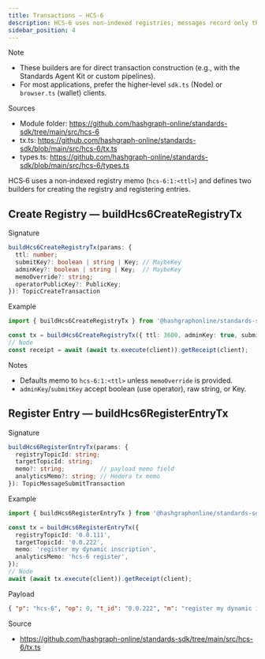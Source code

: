```yaml
---
title: Transactions — HCS‑6
description: HCS‑6 uses non‑indexed registries; messages record only the latest state.
sidebar_position: 4
---
```


Note
- These builders are for direct transaction construction (e.g., with the Standards Agent Kit or custom pipelines).
- For most applications, prefer the higher‑level `sdk.ts` (Node) or `browser.ts` (wallet) clients.

Sources
- Module folder: https://github.com/hashgraph-online/standards-sdk/tree/main/src/hcs-6
- tx.ts: https://github.com/hashgraph-online/standards-sdk/blob/main/src/hcs-6/tx.ts
- types.ts: https://github.com/hashgraph-online/standards-sdk/blob/main/src/hcs-6/types.ts

HCS‑6 uses a non‑indexed registry memo (`hcs-6:1:<ttl>`) and defines two builders for creating the registry and registering entries.

## Create Registry — buildHcs6CreateRegistryTx

Signature

```ts
buildHcs6CreateRegistryTx(params: {
  ttl: number;
  submitKey?: boolean | string | Key; // MaybeKey
  adminKey?: boolean | string | Key;  // MaybeKey
  memoOverride?: string;
  operatorPublicKey?: PublicKey;
}): TopicCreateTransaction
```

Example

```ts
import { buildHcs6CreateRegistryTx } from '@hashgraphonline/standards-sdk';

const tx = buildHcs6CreateRegistryTx({ ttl: 3600, adminKey: true, submitKey: true });
// Node
const receipt = await (await tx.execute(client)).getReceipt(client);
```

Notes
- Defaults memo to `hcs-6:1:<ttl>` unless `memoOverride` is provided.
- `adminKey`/`submitKey` accept boolean (use operator), raw string, or Key.

## Register Entry — buildHcs6RegisterEntryTx

Signature

```ts
buildHcs6RegisterEntryTx(params: {
  registryTopicId: string;
  targetTopicId: string;
  memo?: string;          // payload memo field
  analyticsMemo?: string; // Hedera tx memo
}): TopicMessageSubmitTransaction
```

Example

```ts
import { buildHcs6RegisterEntryTx } from '@hashgraphonline/standards-sdk';

const tx = buildHcs6RegisterEntryTx({
  registryTopicId: '0.0.111',
  targetTopicId: '0.0.222',
  memo: 'register my dynamic inscription',
  analyticsMemo: 'hcs-6 register',
});
// Node
await (await tx.execute(client)).getReceipt(client);
```

Payload

```json
{ "p": "hcs-6", "op": 0, "t_id": "0.0.222", "m": "register my dynamic inscription" }
```

Source
- https://github.com/hashgraph-online/standards-sdk/tree/main/src/hcs-6/tx.ts
